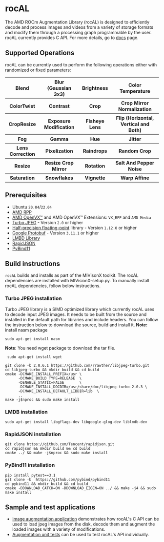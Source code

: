 # rocAL

The AMD ROCm Augmentation Library (rocAL) is designed to efficiently decode and process images and videos from a variety of storage formats and modify them through a processing graph programmable by the user. rocAL currently provides C API.
For more details, go to [docs](docs) page.

## Supported Operations

rocAL can be currently used to perform the following operations either with randomized or fixed parameters:

<table>
  <tr>
    <th>Blend</th>
    <th>Blur (Gaussian 3x3)</th> 
    <th>Brightness</th>
    <th>Color Temperature</th>
  </tr>
  <tr>
    <th>ColorTwist</th>
    <th>Contrast</th>
    <th>Crop</th>
    <th>Crop Mirror Normalization</th>
  </tr>
  <tr>
    <th>CropResize</th>
    <th>Exposure Modification</th> 
    <th>Fisheye Lens</th>
    <th>Flip (Horizontal, Vertical and Both)</th>
  </tr>
  <tr>
    <th>Fog</th>
    <th>Gamma</th> 
    <th>Hue</th>
    <th>Jitter</th>
  </tr>
  <tr>
    <th>Lens Correction</th>
    <th>Pixelization</th> 
    <th>Raindrops</th>
    <th>Random Crop</th>
  </tr>
  <tr>
    <th>Resize</th>
    <th>Resize Crop Mirror</th> 
    <th>Rotation</th>
    <th>Salt And Pepper Noise</th>
  </tr>
  <tr>
    <th>Saturation</th>
    <th>Snowflakes</th> 
    <th>Vignette</th>
    <th>Warp Affine</th>
  </tr>
</table>

## Prerequisites

*  Ubuntu `20.04`/`22.04`
*  [AMD RPP](https://github.com/GPUOpen-ProfessionalCompute-Libraries/rpp)
*  [AMD OpenVX&trade;](https://github.com/GPUOpen-ProfessionalCompute-Libraries/MIVisionX/tree/master/amd_openvx) and AMD OpenVX&trade; Extensions: `VX_RPP` and `AMD Media`
*  [Turbo JPEG](https://libjpeg-turbo.org/) - Version `2.0` or higher
*  [Half-precision floating-point](https://half.sourceforge.net) library - Version `1.12.0` or higher
*  [Google Protobuf](https://developers.google.com/protocol-buffers) - Version `3.11.1` or higher
*  [LMBD Library](http://www.lmdb.tech/doc/)
*  [RapidJSON](https://github.com/Tencent/rapidjson)
*  [PyBind11](https://github.com/pybind/pybind11)

## Build instructions

`rocAL` builds and installs as part of the MIVisonX toolkit. The rocAL dependencies are installed with MIVisionX-setup.py. To manually install rocAL dependencies, follow below instructions.

### Turbo JPEG installation

Turbo JPEG library is a SIMD optimized library which currently rocAL uses to decode input JPEG images. It needs to be built from the source and installed in the default path for libraries and include headers. You can follow the instruction below to download the source, build and install it.
**Note:** install nasm package

```
sudo apt-get install nasm
```

**Note:** You need wget package to download the tar file.
```
 sudo apt-get install wget
```

```
git clone -b 2.0.6.1 https://github.com/rrawther/libjpeg-turbo.git
cd libjpeg-turbo && mkdir build && cd build
cmake -DCMAKE_INSTALL_PREFIX=/usr \
      -DCMAKE_BUILD_TYPE=RELEASE  \
      -DENABLE_STATIC=FALSE       \
      -DCMAKE_INSTALL_DOCDIR=/usr/share/doc/libjpeg-turbo-2.0.3 \
      -DCMAKE_INSTALL_DEFAULT_LIBDIR=lib  \
      ..
make -j$nproc && sudo make install
```

### LMDB installation
```
sudo apt-get install libgflags-dev libgoogle-glog-dev liblmdb-dev
```

### RapidJSON installation
```
git clone https://github.com/Tencent/rapidjson.git
cd rapidjson && mkdir build && cd build
cmake ../ && make -j$nproc && sudo make install
```

### PyBind11 installation
```
pip install pytest==3.1 
git clone -b  https://github.com/pybind/pybind11 
cd pybind11 && mkdir build && cd build
cmake -DDOWNLOAD_CATCH=ON -DDOWNLOAD_EIGEN=ON ../ && make -j4 && sudo make install
```

## Sample and test applications

*  [Image augmentation application](../apps/image_augmentation) demonstrates how rocAL's C API can be used to load jpeg images from the disk, decode them and augment the loaded images with a variety of modifications.
*  [Augmentation unit tests](../utilities/rali/rali_unittests) can be used to test rocAL's API individually.
